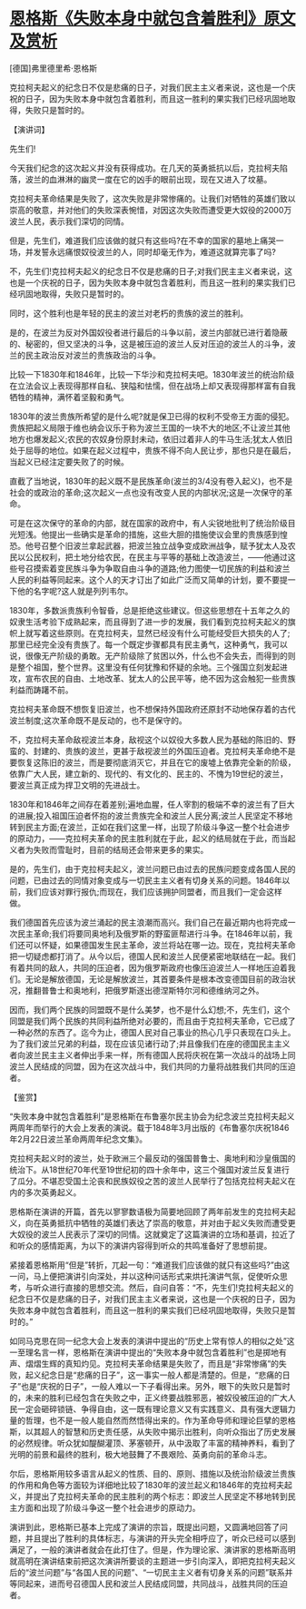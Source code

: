 # [恩格斯《失败本身中就包含着胜利》原文及赏析](https://www.vrrw.net/wx/14562.html)

[德国]弗里德里希·恩格斯

克拉柯夫起义的纪念日不仅是悲痛的日子，对我们民主主义者来说，这也是一个庆祝的日子，因为失败本身中就包含着胜利，而且这一胜利的果实我们已经巩固地取得，失败只是暂时的。

【演讲词】

先生们!

今天我们纪念的这次起义并没有获得成功。在几天的英勇抵抗以后，克拉柯夫陷落，波兰的血淋淋的幽灵一度在它的凶手的眼前出现，现在又进入了坟墓。

克拉柯夫革命结果是失败了，这次失败是非常惨痛的。让我们对牺牲的英雄们致以崇高的敬意，并对他们的失败深表惋惜，对因这次失败而遭受更大奴役的2000万波兰人民，表示我们深切的同情。

但是，先生们，难道我们应该做的就只有这些吗?在不幸的国家的墓地上痛哭一场，并发誓永远痛恨奴役波兰的人，同时却毫无作为，难道这就算完事了吗?

不，先生们!克拉柯夫起义的纪念日不仅是悲痛的日子;对我们民主主义者来说，这也是一个庆祝的日子，因为失败本身中就包含着胜利，而且这一胜利的果实我们已经巩固地取得，失败只是暂时的。

同时，这个胜利也是年轻的民主的波兰对老朽的贵族的波兰的胜利。

是的，在波兰为反对外国奴役者进行最后的斗争以前，波兰内部就已进行着隐蔽的、秘密的，但又坚决的斗争，这是被压迫的波兰人反对压迫的波兰人的斗争，波兰的民主政治反对波兰的贵族政治的斗争。

比较一下1830年和1846年，比较一下华沙和克拉柯夫吧。1830年波兰的统治阶级在立法会议上表现得那样自私、狭隘和怯懦，但在战场上却又表现得那样富有自我牺牲的精神，满怀着坚毅和勇气。

1830年的波兰贵族所希望的是什么呢?就是保卫已得的权利不受帝王方面的侵犯。贵族把起义局限于维也纳会议乐于称为波兰王国的一块不大的地区;不让波兰其他地方也爆发起义;农民的农奴身份原封未动，依旧过着非人的牛马生活;犹太人依旧处于屈辱的地位。如果在起义过程中，贵族不得不向人民让步，那也只是在最后，当起义已经注定要失败了的时候。

直截了当地说，1830年的起义既不是民族革命(波兰的3/4没有卷入起义)，也不是社会的或政治的革命;这次起义一点也没有改变人民的内部状况;这是一次保守的革命。

可是在这次保守的革命的内部，就在国家的政府中，有人尖锐地批判了统治阶级目光短浅。他提出一些确实是革命的措施，这些大胆的措施使议会里的贵族感到惶恐。他号召整个旧波兰拿起武器，把波兰独立战争变成欧洲战争，赋予犹太人及农民以公民权利，把土地分给农民，在民主与平等的基础上改造波兰，——他通过这些号召摸索着变民族斗争为争取自由斗争的道路;他力图使一切民族的利益和波兰人民的利益等同起来。这个人的天才订出了如此广泛而又简单的计划，要不要提一下他的名字呢?这人就是列列韦尔。

1830年，多数派贵族利令智昏，总是拒绝这些建议。但这些思想在十五年之久的奴隶生活考验下成熟起来，而且得到了进一步的发展，我们看到克拉柯夫起义的旗帜上就写着这些原则。在克拉柯夫，显然已经没有什么可能经受巨大损失的人了;那里已经完全没有贵族了。每一个既定步骤都具有民主勇气，这种勇气，我可以说，很像无产阶级的勇敢。无产阶级除了贫困以外，什么也不会失去，而得到的则是整个祖国，整个世界。这里没有任何犹豫和怀疑的余地。三个强国立刻发起进攻，宣布农民的自由、土地改革、犹太人的公民平等，绝不因为这会触犯一些贵族利益而踌躇不前。

克拉柯夫革命既不想恢复旧波兰，也不想保持外国政府还原封不动地保存着的古代波兰制度;这次革命既不是反动的，也不是保守的。



不，克拉柯夫革命敌视波兰本身，敌视这个以奴役大多数人民为基础的陈旧的、野蛮的、封建的、贵族的波兰，更甚于敌视波兰的外国压迫者。克拉柯夫革命绝不是要恢复这陈旧的波兰，而是要彻底消灭它，并且在它的废墟上依靠完全新的阶级，依靠广大人民，建立新的、现代的、有文化的、民主的、不愧为19世纪的波兰，要波兰真正成为捍卫文明的先进战士。

1830年和1846年之间存在着差别;遍地血腥，任人宰割的极端不幸的波兰有了巨大的进展;投入祖国压迫者怀抱的波兰贵族完全和波兰人民分离;波兰人民坚定不移地转到民主方面;在波兰，正如在我们这里一样，出现了阶级斗争这一整个社会进步的原动力，——克拉柯夫革命的民主胜利就在于此，起义的结局就在于此，而当起义者为失败而雪耻时，目前的结局还会带来更多的果实。

是的，先生们，由于克拉柯夫起义，波兰问题已由过去的民族问题变成各国人民的问题，已由过去的同情对象变成与一切民主主义者有切身关系的问题。1846年以前，我们应该对罪行报仇;而现在，我们应该拥护同盟者，而且我们一定会这样做。

我们德国首先应该为波兰涌起的民主浪潮而高兴。我们自己在最近期内也将完成一次民主革命;我们将要同奥地利及俄罗斯的野蛮匪帮进行斗争。在1846年以前，我们还可以怀疑，如果德国发生民主革命，波兰将站在哪一边。现在，克拉柯夫革命把一切疑虑都打消了。从今以后，德国人民和波兰人民便紧密地联结在一起。我们有着共同的敌人，共同的压迫者，因为俄罗斯政府也像压迫波兰人一样地压迫着我们。无论是解放德国，无论是解放波兰，其首要条件是根本改变德国目前的政治状况，推翻普鲁士和奥地利，把俄罗斯逐出德涅斯特尔河和德维纳河之外。

因而，我们两个民族的同盟既不是什么美梦，也不是什么幻想;不，先生们，这个同盟是我们两个民族的共同利益所绝对必要的，而且由于克拉柯夫革命，它已成了一种必然的东西了。迄今为止，德国人民对自己事业的热心几乎只表现在口头上。为了我们波兰兄弟的利益，现在应该见诸行动了;并且像我们在座的德国民主主义者向波兰民主主义者伸出手来一样，所有德国人民将庆祝在第一次战斗的战场上同波兰人民结成的同盟，因为在这次战斗中，我们共同的力量将战胜我们共同的压迫者。

【鉴赏】

“失败本身中就包含着胜利”是恩格斯在布鲁塞尔民主协会为纪念波兰克拉柯夫起义两周年而举行的大会上发表的演说。载于1848年3月出版的《布鲁塞尔庆祝1846年2月22日波兰革命两周年纪念文集》。

克拉柯夫起义时的波兰，处于欧洲三个最反动的强国普鲁士、奥地利和沙皇俄国的统治下。从18世纪70年代至19世纪初的四十余年中，这三个强国对波兰反复进行了瓜分。不堪忍受国土沦丧和民族奴役之苦的波兰人民举行了包括克拉柯夫起义在内的多次英勇起义。

恩格斯在演讲的开篇，首先以寥寥数语极为简要地回顾了两年前发生的克拉柯夫起义，向在英勇抵抗中牺牲的英雄们表达了崇高的敬意，并对由于起义失败而遭受更大奴役的波兰人民表示了深切的同情。这就奠定了这篇演讲的立场和基调，拉近了和听众的感情距离，为以下的演讲内容得到听众的共鸣准备好了思想前提。

紧接着恩格斯用“但是”转折，兀起一句：“难道我们应该做的就只有这些吗?”由这一问，马上便把演讲引向深处，并以这种问话形式来烘托演讲气氛，促使听众思考，与听众进行直接的思想交流。然后，自问自答：“不，先生们!克拉柯夫起义的纪念日不仅是悲痛的日子，对我们民主主义者来说，这也是一个庆祝的日子，因为失败本身中就包含着胜利，而且这一胜利的果实我们已经巩固地取得，失败只是暂时的。”

如同马克思在同一纪念大会上发表的演讲中提出的“历史上常有惊人的相似之处”这一至理名言一样，恩格斯在演讲中提出的“失败本身中就包含着胜利”也是掷地有声、熠熠生辉的真知灼见。克拉柯夫革命结果是失败了，而且是“非常惨痛”的失败，起义纪念日是“悲痛的日子”，这一事实一般人都是清楚的。但是，“悲痛的日子”也是“庆祝的日子”，一般人难以一下子看得出来。另外，眼下的失败只是暂时的，未来的胜利已经包含在失败之中，正义终要战胜邪恶，被奴役被压迫的广大人民一定会砸碎锁链、争得自由，这一既有理论意义又有实践意义、具有强大逻辑力量的哲理，也不是一般人能自然而然悟得出来的。作为革命导师和理论巨擘的恩格斯，以其超人的智慧和历史责任感，从失败中揭示出胜利，向听众指出了历史发展的必然规律。听众犹如醍醐灌顶、茅塞顿开，从中汲取了丰富的精神养料，看到了光明的前景和最终的胜利，极大地鼓舞了不畏艰险、英勇向前的革命斗志。

尔后，恩格斯用较多语言从起义的性质、目的、原则、措施以及统治阶级波兰贵族的作用和角色等方面较为详细地比较了1830年的波兰起义和1846年的克拉柯夫起义，并提出了克拉柯夫革命的民主胜利的两个标志：即波兰人民坚定不移地转到民主方面和出现了阶级斗争这一整个社会进步的原动力。

演讲到此，恩格斯已基本上完成了演讲的宗旨，既提出问题，又圆满地回答了问题，并且提出了胜利的具体标志，与演讲的开头完全相呼应了，听众已经可以感到满足了，一般的演讲者就会在此打住了。但是，作为理论家、演讲家的恩格斯高明就高明在演讲结束前把这次演讲所要谈的主题进一步引向深入，即把克拉柯夫起义后的“波兰问题”与“各国人民的问题”、“一切民主主义者有切身关系的问题”联系并等同起来，进而号召德国人民和波兰人民结成同盟，共同战斗，战胜共同的压迫者。

